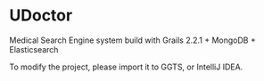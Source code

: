 UDoctor
=======

Medical Search Engine system build with Grails 2.2.1 + MongoDB + Elasticsearch 

To modify the project, please import it to GGTS, or IntelliJ IDEA.
